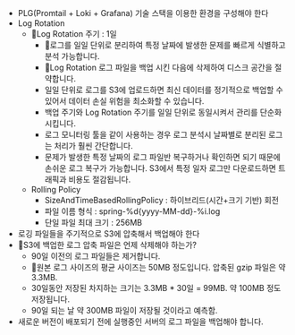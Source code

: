 
- PLG(Promtail + Loki + Grafana)  기술 스택을 이용한 환경을 구성해야 한다
- Log Rotation
	- Log Rotation 주기 : 1일
		- 로그를 일일 단위로 분리하여 특정 날짜에 발생한 문제를 빠르게 식별하고 분석 가능합니다.
		- Log Rotation 로그 파일을 백업 시킨 다음에 삭제하여 디스크 공간을 절약합니다.
		- 일일 단위로 로그를 S3에 업로드하면 최신 데이터를 정기적으로 백업할 수 있어서 데이터 손실 위험을 최소화할 수 있습니다.
		- 백업 주기와 Log Rotation 주기를 일일 단위로 동일시켜서 관리를 단순화 시킵니다.
		- 로그 모니터링 툴을 같이 사용하는 경우 로그 분석시 날짜별로 분리된 로그는 처리가 훨씬 간단합니다.
		- 문제가 발생한 특정 날짜의 로그 파일반 복구하거나 확인하면 되기 때문에 손쉬운 로그 복구가 가능합니다. S3에서 특정 일자 로그만 다운로드하면 트래픽과 비용도 절감됩니다.
	- Rolling Policy
		- SizeAndTimeBasedRollingPolicy : 하이브리드(시간+크기 기반) 회전
		- 파일 이름 형식 : spring-%d{yyyy-MM-dd}-%i.log
		- 단일 파일 최대 크기 : 256MB
- 로깅 파일들을 주기적으로 S3에 압축해서 백업해야 한다
- S3에 백업한 로그 압축 파일은 언제 삭제해야 하는가?
	- 90일 이전의 로그 파일들은 제거합니다.
	- 원본 로그 사이즈의 평균 사이즈는 50MB 정도입니다. 압축된 gzip 파일은 약 3.3MB.
	- 30일동안 저장된 차지하는 크기는 3.3MB * 30일 = 99MB. 약 100MB 정도 저장됩니다.
	- 90일 되는 날 약 300MB 파일이 저장될 것이라고 예측함.
- 새로운 버전이 배포되기 전에 실행중인 서버의 로그 파일을 백업해야 합니다.